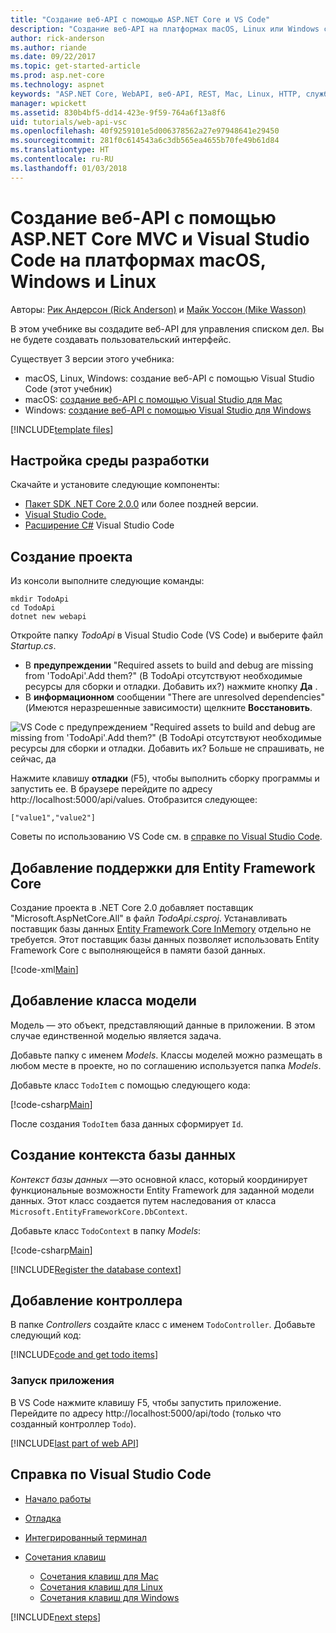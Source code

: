 ```yaml
---
title: "Создание веб-API с помощью ASP.NET Core и VS Code"
description: "Создание веб-API на платформах macOS, Linux или Windows с помощью ASP.NET Core MVC и Visual Studio Code"
author: rick-anderson
ms.author: riande
ms.date: 09/22/2017
ms.topic: get-started-article
ms.prod: asp.net-core
ms.technology: aspnet
keywords: "ASP.NET Core, WebAPI, веб-API, REST, Mac, Linux, HTTP, служба, служба HTTP, VS Code"
manager: wpickett
ms.assetid: 830b4bf5-dd14-423e-9f59-764a6f13a8f6
uid: tutorials/web-api-vsc
ms.openlocfilehash: 40f9259101e5d006378562a27e97948641e29450
ms.sourcegitcommit: 281f0c614543a6c3db565ea4655b70fe49b61d84
ms.translationtype: HT
ms.contentlocale: ru-RU
ms.lasthandoff: 01/03/2018
---
```

# <a name="create-a-web-api-with-aspnet-core-mvc-and-visual-studio-code-on-linux-macos-and-windows"></a>Создание веб-API с помощью ASP.NET Core MVC и Visual Studio Code на платформах macOS, Windows и Linux

Авторы: [Рик Андерсон (Rick Anderson)](https://twitter.com/RickAndMSFT) и [Майк Уоссон (Mike Wasson)](https://github.com/mikewasson)

В этом учебнике вы создадите веб-API для управления списком дел. Вы не будете создавать пользовательский интерфейс.

Существует 3 версии этого учебника:

* macOS, Linux, Windows: создание веб-API с помощью Visual Studio Code (этот учебник)
* macOS: [создание веб-API с помощью Visual Studio для Mac](xref:tutorials/first-web-api-mac)
* Windows: [создание веб-API с помощью Visual Studio для Windows](xref:tutorials/first-web-api)

<!-- WARNING: The code AND images in this doc are used by uid: tutorials/web-api-vsc, tutorials/first-web-api-mac and tutorials/first-web-api. If you change any code/images in this tutorial, update uid: tutorials/web-api-vsc -->

[!INCLUDE[template files](../includes/webApi/intro.md)]

## <a name="set-up-your-development-environment"></a>Настройка среды разработки

Скачайте и установите следующие компоненты:
- [Пакет SDK .NET Core 2.0.0](https://www.microsoft.com/net/core) или более поздней версии.
- [Visual Studio Code.](https://code.visualstudio.com)
- [Расширение C#](https://marketplace.visualstudio.com/items?itemName=ms-vscode.csharp) Visual Studio Code

## <a name="create-the-project"></a>Создание проекта

Из консоли выполните следующие команды:

```console
mkdir TodoApi
cd TodoApi
dotnet new webapi
```

Откройте папку *TodoApi* в Visual Studio Code (VS Code) и выберите файл *Startup.cs*.

- В **предупреждении** "Required assets to build and debug are missing from 'TodoApi'.Add them?" (В TodoApi отсутствуют необходимые ресурсы для сборки и отладки. Добавить их?) нажмите кнопку **Да** .
- В **информационном** сообщении "There are unresolved dependencies" (Имеются неразрешенные зависимости) щелкните **Восстановить**.

<!-- uid: tutorials/first-mvc-app-xplat/start-mvc uses the pic below. If you change it, make sure it's consistent -->

![VS Code с предупреждением "Required assets to build and debug are missing from 'TodoApi'.Add them?" (В TodoApi отсутствуют необходимые ресурсы для сборки и отладки. Добавить их? Больше не спрашивать, не сейчас, да](web-api-vsc/_static/vsc_restore.png)

Нажмите клавишу **отладки** (F5), чтобы выполнить сборку программы и запустить ее. В браузере перейдите по адресу http://localhost:5000/api/values. Отобразится следующее:

`["value1","value2"]`

Советы по использованию VS Code см. в [справке по Visual Studio Code](#visual-studio-code-help).

## <a name="add-support-for-entity-framework-core"></a>Добавление поддержки для Entity Framework Core

Создание проекта в .NET Core 2.0 добавляет поставщик "Microsoft.AspNetCore.All" в файл *TodoApi.csproj*. Устанавливать поставщик базы данных [Entity Framework Core InMemory](https://docs.microsoft.com/ef/core/providers/in-memory/) отдельно не требуется. Этот поставщик базы данных позволяет использовать Entity Framework Core с выполняющейся в памяти базой данных.

[!code-xml[Main](web-api-vsc/sample/TodoApi/TodoApi.csproj?highlight=12)]

## <a name="add-a-model-class"></a>Добавление класса модели

Модель — это объект, представляющий данные в приложении. В этом случае единственной моделью является задача.

Добавьте папку с именем *Models*. Классы моделей можно размещать в любом месте в проекте, но по соглашению используется папка *Models*.

Добавьте класс `TodoItem` с помощью следующего кода:

[!code-csharp[Main](first-web-api/sample/TodoApi/Models/TodoItem.cs)]

После создания `TodoItem` база данных сформирует `Id`.

## <a name="create-the-database-context"></a>Создание контекста базы данных

*Контекст базы данных* —это основной класс, который координирует функциональные возможности Entity Framework для заданной модели данных. Этот класс создается путем наследования от класса `Microsoft.EntityFrameworkCore.DbContext`.

Добавьте класс `TodoContext` в папку *Models*:

[!code-csharp[Main](first-web-api/sample/TodoApi/Models/TodoContext.cs)]

[!INCLUDE[Register the database context](../includes/webApi/register_dbContext.md)]

## <a name="add-a-controller"></a>Добавление контроллера

В папке *Controllers* создайте класс с именем `TodoController`. Добавьте следующий код:

[!INCLUDE[code and get todo items](../includes/webApi/getTodoItems.md)]

### <a name="launch-the-app"></a>Запуск приложения

В VS Code нажмите клавишу F5, чтобы запустить приложение. Перейдите по адресу http://localhost:5000/api/todo (только что созданный контроллер `Todo`).

[!INCLUDE[last part of web API](../includes/webApi/end.md)]

## <a name="visual-studio-code-help"></a>Справка по Visual Studio Code

- [Начало работы](https://code.visualstudio.com/docs)
- [Отладка](https://code.visualstudio.com/docs/editor/debugging)
- [Интегрированный терминал](https://code.visualstudio.com/docs/editor/integrated-terminal)
- [Сочетания клавиш](https://code.visualstudio.com/docs/getstarted/keybindings#_keyboard-shortcuts-reference)

  - [Сочетания клавиш для Mac](https://code.visualstudio.com/shortcuts/keyboard-shortcuts-macos.pdf)
  - [Сочетания клавиш для Linux](https://code.visualstudio.com/shortcuts/keyboard-shortcuts-linux.pdf)
  - [Сочетания клавиш для Windows](https://code.visualstudio.com/shortcuts/keyboard-shortcuts-windows.pdf)

[!INCLUDE[next steps](../includes/webApi/next.md)]


